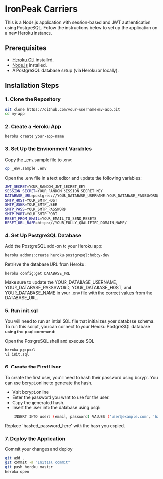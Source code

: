 # IronPeak Carriers
This is a Node.js application with session-based and JWT authentication using PostgreSQL. Follow the instructions below to set up the application on a new Heroku instance.

## Prerequisites

- [Heroku CLI](https://devcenter.heroku.com/articles/heroku-cli) installed.
- [Node.js](https://nodejs.org/) installed.
- A PostgreSQL database setup (via Heroku or locally).

## Installation Steps

### 1. Clone the Repository

```bash
git clone https://github.com/your-username/my-app.git
cd my-app
```

### 2. Create a Heroku App

```bash
heroku create your-app-name
```

### 3. Set Up the Environment Variables
Copy the _env.sample file to .env:
```bash
cp _env.sample .env
```
Open the .env file in a text editor and update the following variables:
```bash
JWT_SECRET=YOUR_RANDOM_JWT_SECRET_KEY
SESSION_SECRET=YOUR_RANDOM_SESSION_SECRET_KEY
DATABASE_URL=postgres://YOUR_DATABASE_USERNAME:YOUR_DATABASE_PASSSWORD@YOUR_DATABASE_HOST:5432/YOUR_DATABASE_NAME
SMTP_HOST=YOUR_SMTP_HOST
SMTP_USER=YOUR_SMTP_USER
SMTP_PASS=YOUR_SMTP_PASSWORD
SMTP_PORT=YOUR_SMTP_PORT
RESET_FROM_EMAIL=YOUR_EMAIL_TO_SEND_RESETS
RESET_URL_BASE=https://YOUR_FULLY_QUALIFIED_DOMAIN_NAME/
```
### 4. Set Up PostgreSQL Database
Add the PostgreSQL add-on to your Heroku app:
```bash
heroku addons:create heroku-postgresql:hobby-dev
```

Retrieve the database URL from Heroku:
```bash
heroku config:get DATABASE_URL
```
Make sure to update the YOUR_DATABASE_USERNAME, YOUR_DATABASE_PASSSWORD, YOUR_DATABASE_HOST, and YOUR_DATABASE_NAME in your .env file with the correct values from the DATABASE_URL.

### 5. Run init.sql

You will need to run an intial SQL file that initializes your database schema. To run this script, you can connect to your Heroku PostgreSQL database using the psql command:

Open the PostgreSQL shell and execute SQL
```bash
heroku pg:psql
\i init.sql
```

### 6. Create the First User

To create the first user, you'll need to hash their password using bcrypt. You can use bcrypt.online to generate the hash.

- Visit bcrypt.online.
- Enter the password you want to use for the user.
- Copy the generated hash.
- Insert the user into the database using psql:
```bash
    INSERT INTO users (email, password) VALUES ('user@example.com', 'hashed_password_here');
```
Replace 'hashed_password_here' with the hash you copied.

### 7. Deploy the Application

Commit your changes and deploy

```bash
git add .
git commit -m "Initial commit"
git push heroku master
heroku open
```
